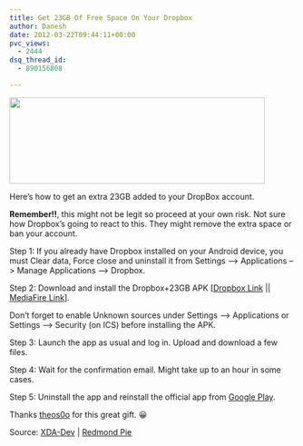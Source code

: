 ```yaml
---
title: Get 23GB Of Free Space On Your Dropbox
author: Danesh
date: 2012-03-22T09:44:11+00:00
pvc_views:
  - 2444
dsq_thread_id:
  - 890156808

---
```

[<img loading="lazy" class="alignnone size-medium wp-image-2423" title="DropBox-Logo" src="/wp-content/uploads/2012/03/DropBox-Logo-450x152.png" alt="" width="450" height="152" srcset="/wp-content/uploads/2012/03/DropBox-Logo-450x152.png 450w, /wp-content/uploads/2012/03/DropBox-Logo.png 590w" sizes="(max-width: 450px) 100vw, 450px" />][1]

Here&#8217;s how to get an extra 23GB added to your DropBox account.

**Remember!!**, this might not be legit so proceed at your own risk. Not sure how Dropbox&#8217;s going to react to this. They might remove the extra space or ban your account.

Step 1: If you already have Dropbox installed on your Android device, you must Clear data, Force close and uninstall it from Settings &#8211;> Applications &#8211;> Manage Applications &#8211;> Dropbox.

Step 2: Download and install the Dropbox+23GB APK [[Dropbox Link][2] || [MediaFire Link][3]].

Don&#8217;t forget to enable Unknown sources under Settings &#8211;> Applications or Settings &#8211;> Security (on ICS) before installing the APK.

Step 3: Launch the app as usual and log in. Upload and download a few files.

Step 4: Wait for the confirmation email. Might take up to an hour in some cases.

Step 5: Uninstall the app and reinstall the official app from [Google Play][4].

Thanks [theos0o][5] for this great gift. 😀

Source: [XDA-Dev][5] | [Redmond Pie][6]

 [1]: /wp-content/uploads/2012/03/DropBox-Logo.png
 [2]: http://api.viglink.com/api/click?format=go&drKey=1359&loc=http%3A%2F%2Fforum.xda-developers.com%2Fshowthread.php%3Ft%3D1551118&v=1&libid=1332408026407&out=http%3A%2F%2Fdl.dropbox.com%2Fu%2F36747826%2Fandroid%2520apps%2FDropbox_23GB_S4_v2_theos0o.apk&ref=http%3A%2F%2Freaditlaterlist.com%2Funread&title=%5BMOD%5D%5BAPP%5DDropbox%2B23GB%20free%20AND%20GooglePlayStoreV3.5.15%20with%20CompatibilitY%20issue%20fixed%20-%20xda-developers&txt=http%3A%2F%2Fdl.dropbox.com%2Fu%2F36747826%2Fand...v2_theos0o.apk&jsonp=vglnk_jsonp_13324084329601
 [3]: http://www.mediafire.com/?15msg5ur36cwe39
 [4]: https://play.google.com/store/apps/details?id=com.dropbox.android
 [5]: http://forum.xda-developers.com/showthread.php?t=1511381
 [6]: http://www.redmondpie.com/how-to-get-23gb-of-free-space-on-dropbox-using-a-custom-apk-android-only/